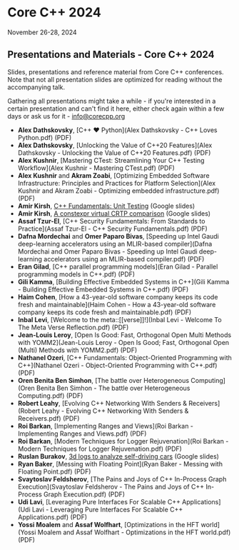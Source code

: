 # Core C++ 2024
November 26-28, 2024

## Presentations and Materials - Core C++ 2024

Slides, presentations and reference material from Core C++ conferences.  
Note that not all presentation slides are optimized for reading without the accompanying talk.

Gathering all presentations might take a while - if you're interested in a certain presentation and can't find it here, either check again
within a few days or ask us for it - [info@corecpp.org](mailto://info@corecpp.org)

- **Alex Dathskovsky**, [C++ ♥ Python](Alex Dathskovsky - C++ Loves Python.pdf) (PDF)
- **Alex Dathskovsky**, [Unlocking the Value of C++20 Features](Alex Dathskovsky - Unlocking the Value of C++20 Features.pdf) (PDF)
- **Alex Kushnir**, [Mastering CTest: Streamlining Your C++ Testing Workflow](Alex Kushnir - Mastering CTest.pdf) (PDF)
- **Alex Kushnir** and **Akram Zoabi**, [Optimizing Embedded Software Infrastructure: Principles and Practices for Platform Selection](Alex Kushnir and Akram Zoabi - Optimizing embedded infrastructure.pdf) (PDF)
- **Amir Kirsh**, [C++ Fundamentals: Unit Testing](https://bit.ly/UnitTesting_CoreCpp2024) (Google slides)
- **Amir Kirsh**, [A constexpr virtual CRTP comparison](https://bit.ly/constexpr-virtual-CRTP-comparison_CoreCpp2024) (Google slides)
- **Assaf Tzur-El**, [C++ Security Fundamentals: From Standards to Practice](Assaf Tzur-El - C++ Security Fundamentals.pdf) (PDF)
- **Dafna Mordechai** and **Omer Paparo Bivas**, [Speeding up Intel Gaudi deep-learning accelerators using an MLIR-based compiler](Dafna Mordechai and Omer Paparo Bivas - Speeding up Intel Gaudi deep-learning accelerators using an MLIR-based compiler.pdf) (PDF)
- **Eran Gilad**, [C++ parallel programming models](Eran Gilad - Parallel programming models in C++.pdf) (PDF)
- **Gili Kamma**, [Building Effective Embedded Systems in C++](Gili Kamma - Building Effective Embedded Systems in C++.pdf) (PDF)
- **Haim Cohen**, [How a 43-year-old software company keeps its code fresh and maintainable](Haim Cohen - How a 43-year-old software company keeps its code fresh and maintainable.pdf) (PDF)
- **Inbal Levi**, [Welcome to the meta::[[verse]]!](Inbal Levi - Welcome To The Meta Verse Reflection.pdf) (PDF)
- **Jean-Louis Leroy**, [Open Is Good: Fast, Orthogonal Open Multi Methods with YOMM2](Jean-Louis Leroy - Open Is Good; Fast, Orthogonal Open (Multi) Methods with YOMM2.pdf) (PDF)
- **Nathanel Ozeri**, [C++ Fundamentals: Object-Oriented Programming with C++](Nathanel Ozeri - Object-Oriented Programming with C++.pdf) (PDF)
- **Oren Benita Ben Simhon**, [The battle over Heterogeneous Computing](Oren Benita Ben Simhon - The battle over Heterogeneous Computing.pdf) (PDF)
- **Robert Leahy**, [Evolving C++ Networking With Senders & Receivers](Robert Leahy - Evolving C++ Networking With Senders & Receivers.pdf) (PDF)
- **Roi Barkan**, [Implementing Ranges and Views](Roi Barkan - Implementing Ranges and Views.pdf) (PDF)
- **Roi Barkan**, [Modern Techniques for Logger Rejuvenation](Roi Barkan - Modern Techniques for Logger Rejuvenation.pdf) (PDF)
- **Ruslan Burakov**, [3d logs to analyze self-driving cars](https://docs.google.com/presentation/d/1kAYpVu0l-TtBUoMrN6zY22ybdeLrHjUwp-OYcJz9IZU) (Google slides)
- **Ryan Baker**, [Messing with Floating Point](Ryan Baker - Messing with Floating Point.pdf) (PDF)
- **Svaytoslav Feldsherov**, [The Pains and Joys of C++ In-Process Graph Execution](Svaytoslav Feldsherov - The Pains and Joys of C++ In-Process Graph Execution.pdf) (PDF)
- **Udi Lavi**, [Leveraging Pure Interfaces For Scalable C++ Applications](Udi Lavi - Leveraging Pure Interfaces For Scalable C++ Applications.pdf) (PDF)
- **Yossi Moalem** and **Assaf Wolfhart**, [Optimizations in the HFT world](Yossi Moalem and Assaf Wolfhart - Optimizations in the HFT world.pdf) (PDF)
